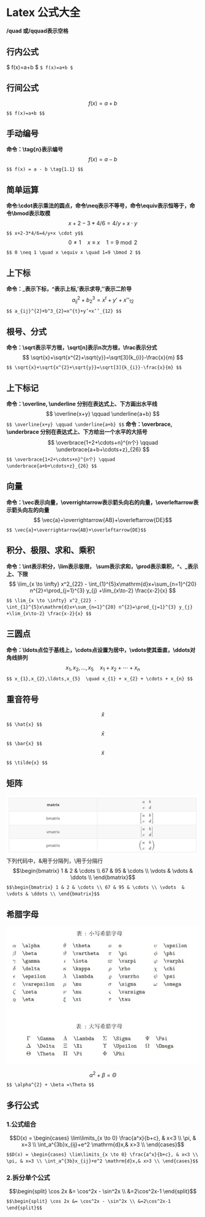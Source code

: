 # Latex 公式大全
**/quad 或/qquad表示空格**
## 行内公式
$ f(x)=a+b $
`$ f(x)=a+b $`
## 行间公式
$$ f(x)=a+b $$
`$$ f(x)=a+b $$`
## 手动编号
**命令：\tag{n}表示编号**
$$ f(x) = a - b \tag{1.1} $$
`$$ f(x) = a - b \tag{1.1} $$`
## 简单运算
**命令:\cdot表示乘法的圆点，命令\neq表示不等号，命令\equiv表示恒等于，命令\bmod表示取模**
$$ x+2-3*4/6=4/y+x \cdot y$$
`$$ x+2-3*4/6=4/y+x \cdot y$$`
$$ 0 \neq 1 \quad x \equiv x \quad 1=9 \bmod 2 $$
`$$ 0 \neq 1 \quad x \equiv x \quad 1=9 \bmod 2 $$`
## 上下标
**命令：_表示下标，^表示上标,’表示求导,’’表示二阶导**
$$ a_{ij}^{2}+b^3_{2}=x^{t}+y’+x’’_{12} $$
`$$ a_{ij}^{2}+b^3_{2}=x^{t}+y’+x’’_{12} $$`
## 根号、分式
**命令：\sqrt表示平方根，\sqrt[n]表示n次方根，\frac表示分式**
$$ \sqrt{x}+\sqrt{x^{2}+\sqrt{y}}=\sqrt[3]{k_{i}}-\frac{x}{m} $$
`$$ \sqrt{x}+\sqrt{x^{2}+\sqrt{y}}=\sqrt[3]{k_{i}}-\frac{x}{m} $$`
## 上下标记
**命令：\overline, \underline 分别在表达式上、下方画出水平线**
$$ \overline{x+y} \qquad \underline{a+b} $$
`$$ \overline{x+y} \qquad \underline{a+b} $$`
**命令：\overbrace, \underbrace 分别在表达式上、下方给出一个水平的大括号**
$$ \overbrace{1+2+\cdots+n}^{n个} \qquad \underbrace{a+b+\cdots+z}_{26} $$
`$$ \overbrace{1+2+\cdots+n}^{n个} \qquad \underbrace{a+b+\cdots+z}_{26} $$`
## 向量
**命令：\vec表示向量，\overrightarrow表示箭头向右的向量，\overleftarrow表示箭头向左的向量**
$$ \vec{a}+\overrightarrow{AB}+\overleftarrow{DE}$$
`$$ \vec{a}+\overrightarrow{AB}+\overleftarrow{DE}$$
`
## 积分、极限、求和、乘积
**命令：\int表示积分，\lim表示极限， \sum表示求和，\prod表示乘积，^、_表示上、下限**
$$ \lim_{x \to \infty} x^2_{22} - \int_{1}^{5}x\mathrm{d}x+\sum_{n=1}^{20} n^{2}=\prod_{j=1}^{3} y_{j} +\lim_{x\to-2} \frac{x-2}{x} $$
`$$ \lim_{x \to \infty} x^2_{22} - \int_{1}^{5}x\mathrm{d}x+\sum_{n=1}^{20} n^{2}=\prod_{j=1}^{3} y_{j} +\lim_{x\to-2} \frac{x-2}{x} $$`
## 三圆点
**命令：\ldots点位于基线上，\cdots点设置为居中，\vdots使其垂直，\ddots对角线排列**
$$ x_{1},x_{2},\ldots,x_{5}  \quad x_{1} + x_{2} + \cdots + x_{n} $$
`$$ x_{1},x_{2},\ldots,x_{5}  \quad x_{1} + x_{2} + \cdots + x_{n} $$`
## 重音符号
$$ \hat{x} $$
`$$ \hat{x} $$`
$$ \bar{x} $$
`$$ \bar{x} $$`
$$ \tilde{x} $$
`$$ \tilde{x} $$`
## 矩阵
![](datas/Matrix%20format.jpg)
下列代码中，&用于分隔列，\用于分隔行
$$\begin{bmatrix}
1 & 2 & \cdots \\
67 & 95 & \cdots \\
\vdots  & \vdots & \ddots \\
\end{bmatrix}$$
`$$\begin{bmatrix}
1 & 2 & \cdots \\
67 & 95 & \cdots \\
\vdots  & \vdots & \ddots \\
\end{bmatrix}$$`
## 希腊字母
![](datas/greek%20alphabet.jpg)

$$ \alpha^{2} + \beta =\Theta $$
`$$ \alpha^{2} + \beta =\Theta $$
`
## 多行公式
### 1.公式组合
$$D(x) = \begin{cases}
\lim\limits_{x \to 0} \frac{a^x}{b+c}, & x<3 \\
\pi, & x=3 \\
\int_a^{3b}x_{ij}+e^2 \mathrm{d}x,& x>3 \\
\end{cases}$$
`$$D(x) = \begin{cases}
\lim\limits_{x \to 0} \frac{a^x}{b+c}, & x<3 \\
\pi, & x=3 \\
\int_a^{3b}x_{ij}+e^2 \mathrm{d}x,& x>3 \\
\end{cases}$$`
### 2.拆分单个公式
$$\begin{split}
\cos 2x &= \cos^2x - \sin^2x \\
&=2\cos^2x-1
\end{split}$$
`$$\begin{split}
\cos 2x &= \cos^2x - \sin^2x \\
&=2\cos^2x-1
\end{split}$$`


